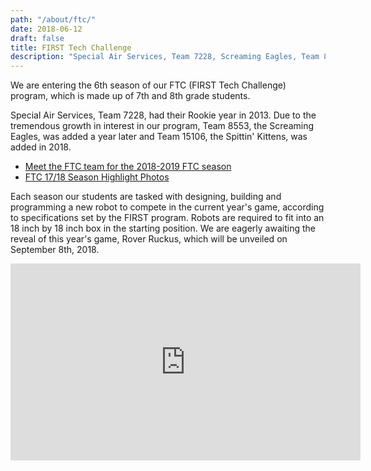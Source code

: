 ```yaml
---
path: "/about/ftc/"
date: 2018-06-12
draft: false
title: FIRST Tech Challenge
description: "Special Air Services, Team 7228, Screaming Eagles, Team 8553 and Spittin' Kittens, Team 15106 are our First Tech Challenge teams."
---
```


We are entering the 6th season of our FTC (FIRST Tech Challenge) program, which is made up of 7th and 8th grade students.
<!--more-->

Special Air Services, Team 7228, had their Rookie year in 2013.  Due to the tremendous growth in interest in our program, Team 8553, the Screaming Eagles, was added a year later and Team 15106, the Spittin' Kittens, was added in 2018.

- [Meet the FTC team for the 2018-2019 FTC season](/about/team/ftc/)
- [FTC 17/18 Season Highlight Photos](https://photos.app.goo.gl/72AIxOVQhT3ACQZx1)

Each season our students are tasked with designing, building and programming a new robot to compete in the current year's game, according to specifications set by the FIRST program.  Robots are required to fit into an 18 inch by 18 inch box in the starting position.  We are eagerly awaiting the reveal of this year's game, Rover Ruckus, which will be unveiled on September 8th, 2018.


<iframe width="560" height="315" src="https://www.youtube.com/embed/EdhFVOQlbrk" frameborder="0" allow="autoplay; encrypted-media" allowfullscreen></iframe>